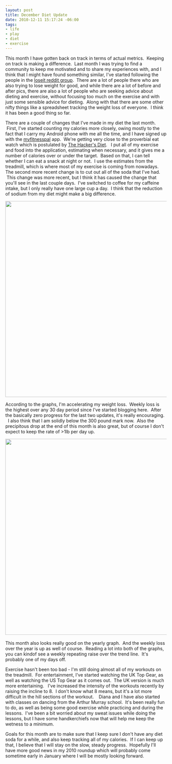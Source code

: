 ```yaml
--- 
layout: post
title: December Diet Update
date: 2010-12-11 15:17:24 -06:00
tags: 
- life
- play
- diet
- exercise
---
```

This month I have gotten back on track in terms of actual metrics.  Keeping on track is making a difference.  Last month I was trying to find a community to keep me motivated and to share my experiences with, and I think that I might have found something similar, I've started following the people in the <a href="http://reddit.com/r/loseit/">loseit reddit group</a>.  There are a lot of people there who are also trying to lose weight for good, and while there are a lot of before and after pics, there are also a lot of people who are seeking advice about dieting and exercise, without focusing too much on the exercise and with just some sensible advice for dieting.  Along with that there are some other nifty things like a spreadsheet tracking the weight loss of everyone.  I think it has been a good thing so far.

There are a couple of changes that I've made in my diet the last month.  First, I've started counting my calories more closely, owing mostly to the fact that I carry my Android phone with me all the time, and I have signed up with the <a href="http://www.myfitnesspal.com/android">myfitnesspal</a> app.  We're getting very close to the proverbial eat watch which is postulated by <a href="http://www.fourmilab.ch/hackdiet/www/hackdiet.html">The Hacker's Diet</a>.   I put all of my exercise and food into the application, estimating when necessary, and it gives me a number of calories over or under the target.  Based on that, I can tell whether I can eat a snack at night or not.  I use the estimates from the treadmill, which is where most of my exercise is coming from nowadays.   The second more recent change is to cut out all of the soda that I've had.  This change was more recent, but I think it has caused the change that you'll see in the last couple days.  I've switched to coffee for my caffeine intake, but I only really have one large cup a day.  I think that the reduction of sodium from my diet might make a big difference.﻿

<a href="http://base0.net/wp-content/uploads/2010/12/30d-dec11.png"><img class="alignnone size-full wp-image-697" title="Diet Progress December 11 - 30 days" src="http://base0.net/wp-content/uploads/2010/12/30d-dec11.png" alt="" width="610" /></a>

According to the graphs, I'm accelerating my weight loss.  Weekly loss is the highest over any 30 day period since I've started blogging here.  After the basically zero progress for the last two updates, it's really encouraging.   I also think that I am solidly below the 300 pound mark now.  Also the precipitous drop at the end of this month is also great, but of course I don't expect to keep the rate of &gt;1lb per day up.

﻿<a href="http://base0.net/wp-content/uploads/2010/12/ytd-dec9.png"><img class="alignnone size-full wp-image-698" title="Diet Progress Year to Date - December 9" src="http://base0.net/wp-content/uploads/2010/12/ytd-dec9.png" alt="" width="610" /></a>﻿

This month also looks really good on the yearly graph.  And the weekly loss over the year is up as well of course.  Reading a lot into both of the graphs, you can kindof see a weekly repeating raise over the trend line.  It's probably one of my days off.

Exercise hasn't been too bad - I'm still doing almost all of my workouts on the treadmill.  For entertainment, I've started watching the UK Top Gear, as well as watching the US Top Gear as it comes out.  The UK version is much more entertaining.   I've increased the intensity of the workouts recently by raising the incline to 8.  I don't know what 8 means, but it's a lot more difficult in the hill sections of the workout.    Diana and I have also started with classes on dancing from the Arthur Murray school.  It's been really fun to do, as well as being some good exercise while practicing and during the lessons.  I've been a bit worried about my sweat issues while doing the lessons, but I have some handkerchiefs now that will help me keep the wetness to a minimum.

Goals for this month are to make sure that I keep sure I don't have any diet soda for a while, and also keep tracking all of my calories.  If I can keep up that, I believe that I will stay on the slow, steady progress.  Hopefully I'll have more good news in my 2010 roundup which will probably come sometime early in January where I will be mostly looking forward.
